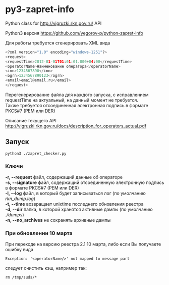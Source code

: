 py3-zapret-info
==================

Python class for http://vigruzki.rkn.gov.ru/ API

Python3 версия https://github.com/yegorov-p/python-zapret-info

Для работы требуется сгенерировать XML вида

```python
<?xml version="1.0" encoding="windows-1251"?>
<request>
<requestTime>2012-01-01T01:01:01.000+04:00</requestTime>
<operatorName>Наименование оператора</operatorName>
<inn>1234567890</inn>
<ogrn>1234567890123</ogrn>
<email>email@email.ru</email>
</request>
```

Перегенерирование файла для каждого запуска, с исправлением requestTime на актуальный, на данный момент не требуется.  
Также требуется отсоединенная электронная подпись в формате PKCS#7 (PEM или DER)  

Описание текущего API http://vigruzki.rkn.gov.ru/docs/description_for_operators_actual.pdf

## Запуск
```
python3 ./zapret_checker.py
```
### Ключи
**-r, --request** файл, содержащий данные об операторе  
**-s, --signature** файл, содержащий отсоединенную электронную подпись в формате PKCS#7 (PEM или DER)  
**-l, --log** файл, в который будет записываться лог (по умолчанию *rkn_dump.log*)   
**-t, --time** возвращает unixtime последнего обновления реестра    
**-d, --dir** папка, в которой хранятся активные дампы (по умолчанию *./dumps*)   
**-n, --no_archives** не сохранять архивные дампы   

### При обновлении 10 марта
При переходе на версию реестра 2.1 10 марта, либо если Вы получаете ошибку вида 

    Exception: '<operatorName/>' not mapped to message part
следует очистить кэш, например так:

    rm /tmp/suds/*
